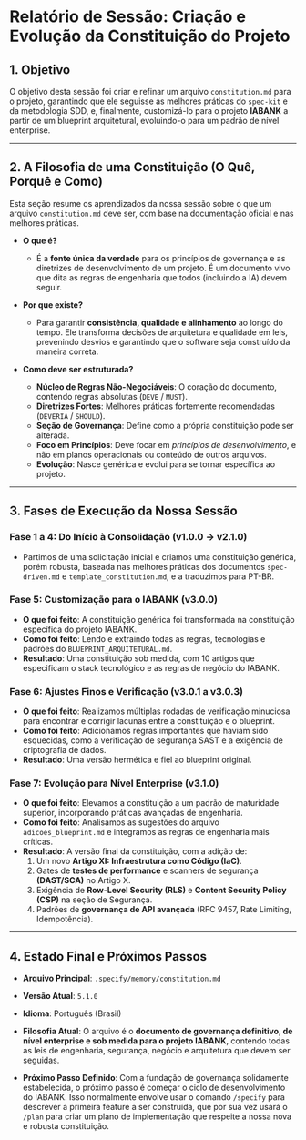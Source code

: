 # Relatório de Sessão: Criação e Evolução da Constituição do Projeto

## 1. Objetivo

O objetivo desta sessão foi criar e refinar um arquivo `constitution.md` para o projeto, garantindo que ele seguisse as melhores práticas do `spec-kit` e da metodologia SDD, e, finalmente, customizá-lo para o projeto **IABANK** a partir de um blueprint arquitetural, evoluindo-o para um padrão de nível enterprise.

---

## 2. A Filosofia de uma Constituição (O Quê, Porquê e Como)

Esta seção resume os aprendizados da nossa sessão sobre o que um arquivo `constitution.md` deve ser, com base na documentação oficial e nas melhores práticas.

*   **O que é?**
    *   É a **fonte única da verdade** para os princípios de governança e as diretrizes de desenvolvimento de um projeto. É um documento vivo que dita as regras de engenharia que todos (incluindo a IA) devem seguir.

*   **Por que existe?**
    *   Para garantir **consistência, qualidade e alinhamento** ao longo do tempo. Ele transforma decisões de arquitetura e qualidade em leis, prevenindo desvios e garantindo que o software seja construído da maneira correta.

*   **Como deve ser estruturada?**
    *   **Núcleo de Regras Não-Negociáveis**: O coração do documento, contendo regras absolutas (`DEVE` / `MUST`).
    *   **Diretrizes Fortes**: Melhores práticas fortemente recomendadas (`DEVERIA` / `SHOULD`).
    *   **Seção de Governança**: Define como a própria constituição pode ser alterada.
    *   **Foco em Princípios**: Deve focar em *princípios de desenvolvimento*, e não em planos operacionais ou conteúdo de outros arquivos.
    *   **Evolução**: Nasce genérica e evolui para se tornar específica ao projeto.

---

## 3. Fases de Execução da Nossa Sessão

### Fase 1 a 4: Do Início à Consolidação (v1.0.0 → v2.1.0)
- Partimos de uma solicitação inicial e criamos uma constituição genérica, porém robusta, baseada nas melhores práticas dos documentos `spec-driven.md` e `template_constitution.md`, e a traduzimos para PT-BR.

### Fase 5: Customização para o IABANK (v3.0.0)
- **O que foi feito**: A constituição genérica foi transformada na constituição específica do projeto IABANK.
- **Como foi feito**: Lendo e extraindo todas as regras, tecnologias e padrões do `BLUEPRINT_ARQUITETURAL.md`.
- **Resultado**: Uma constituição sob medida, com 10 artigos que especificam o stack tecnológico e as regras de negócio do IABANK.

### Fase 6: Ajustes Finos e Verificação (v3.0.1 a v3.0.3)
- **O que foi feito**: Realizamos múltiplas rodadas de verificação minuciosa para encontrar e corrigir lacunas entre a constituição e o blueprint.
- **Como foi feito**: Adicionamos regras importantes que haviam sido esquecidas, como a verificação de segurança SAST e a exigência de criptografia de dados.
- **Resultado**: Uma versão hermética e fiel ao blueprint original.

### Fase 7: Evolução para Nível Enterprise (v3.1.0)
- **O que foi feito**: Elevamos a constituição a um padrão de maturidade superior, incorporando práticas avançadas de engenharia.
- **Como foi feito**: Analisamos as sugestões do arquivo `adicoes_blueprint.md` e integramos as regras de engenharia mais críticas.
- **Resultado**: A versão final da constituição, com a adição de:
    1.  Um novo **Artigo XI: Infraestrutura como Código (IaC)**.
    2.  Gates de **testes de performance** e scanners de segurança **(DAST/SCA)** no Artigo X.
    3.  Exigência de **Row-Level Security (RLS)** e **Content Security Policy (CSP)** na seção de Segurança.
    4.  Padrões de **governança de API avançada** (RFC 9457, Rate Limiting, Idempotência).

---

## 4. Estado Final e Próximos Passos

*   **Arquivo Principal**: `.specify/memory/constitution.md`
*   **Versão Atual**: `5.1.0`
*   **Idioma**: Português (Brasil)
*   **Filosofia Atual**: O arquivo é o **documento de governança definitivo, de nível enterprise e sob medida para o projeto IABANK**, contendo todas as leis de engenharia, segurança, negócio e arquitetura que devem ser seguidas.

*   **Próximo Passo Definido**: Com a fundação de governança solidamente estabelecida, o próximo passo é começar o ciclo de desenvolvimento do IABANK. Isso normalmente envolve usar o comando `/specify` para descrever a primeira feature a ser construída, que por sua vez usará o `/plan` para criar um plano de implementação que respeite a nossa nova e robusta constituição.